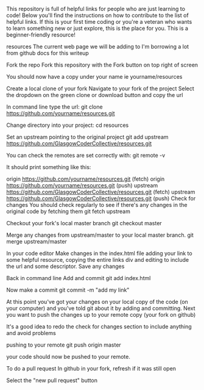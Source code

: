 
This repository is full of helpful links for people who are just learning to code! Below you'll find the instructions on how to contribute to the list of helpful links. If this is your first time coding or you're a veteran who wants to learn something new or just explore, this is the place for you. This is a beginner-friendly resource!

resources
The current web page we will be adding to
I'm borrowing a lot from github docs for this writeup

Fork the repo
Fork this repository with the Fork button on top right of screen

You should now have a copy under your name ie yourname/resources

Create a local clone of your fork
Navigate to your fork of the project Select the dropdown on the green clone or download button and copy the url

In command line type the url: git clone https://github.com/yourname/resources.git

Change directory into your project: cd resources

Set an upstream pointing to the original project
git add upstream https://github.com/GlasgowCoderCollective/resources.git

You can check the remotes are set correctly with: git remote -v

It should print something like this:

origin https://github.com/yourname/resources.git (fetch)
origin https://github.com/yourname/resources.git (push)
upstream https://github.com/GlasgowCoderCollective/resources.git (fetch)
upstream https://github.com/GlasgowCoderCollective/resources.git (push)
Check for changes
You should check regularly to see if there's any changes in the original code by fetching them git fetch upstream

Checkout your fork's local master branch git checkout master

Merge any changes from upstream/master to your local master branch. git merge upstream/master

In your code editor
Make changes in the index.html file adding your link to some helpful resource, copying the entire links div and editing to include the url and some descriptor. Save any changes

Back in command line
Add and commit
git add index.html

Now make a commit git commit -m "add my link"

At this point you've got your changes on your local copy of the code (on your computer) and you've told git about it by adding and committing. Next you want to push the changes up to your remote copy (your fork on github)

It's a good idea to redo the check for changes section to include anything and avoid problems

pushing to your remote
git push origin master

your code should now be pushed to your remote.

To do a pull request
In github in your fork, refresh if it was still open

Select the "new pull request" button
